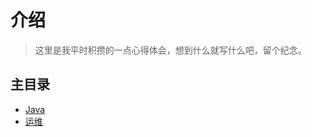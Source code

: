 # 介绍

> 这里是我平时积攒的一点心得体会，想到什么就写什么吧，留个纪念。

## 主目录

- [Java](./docs/java/README.md)
- [运维](./docs/operations/README.md)
